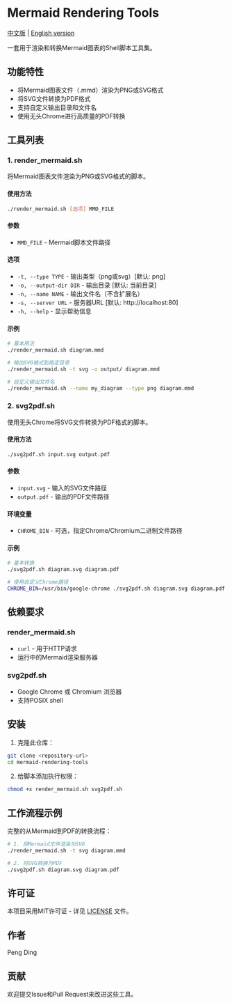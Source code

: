 # Mermaid Rendering Tools

[中文版](README_zh.md) | [English version](README_en.md)

一套用于渲染和转换Mermaid图表的Shell脚本工具集。

## 功能特性

- 将Mermaid图表文件（.mmd）渲染为PNG或SVG格式
- 将SVG文件转换为PDF格式
- 支持自定义输出目录和文件名
- 使用无头Chrome进行高质量的PDF转换

## 工具列表

### 1. render_mermaid.sh

将Mermaid图表文件渲染为PNG或SVG格式的脚本。

#### 使用方法

```bash
./render_mermaid.sh [选项] MMD_FILE
```

#### 参数

- `MMD_FILE` - Mermaid脚本文件路径

#### 选项

- `-t, --type TYPE` - 输出类型（png或svg）[默认: png]
- `-o, --output-dir DIR` - 输出目录 [默认: 当前目录]
- `-n, --name NAME` - 输出文件名（不含扩展名）
- `-s, --server URL` - 服务器URL [默认: http://localhost:80]
- `-h, --help` - 显示帮助信息

#### 示例

```bash
# 基本用法
./render_mermaid.sh diagram.mmd

# 输出SVG格式到指定目录
./render_mermaid.sh -t svg -o output/ diagram.mmd

# 自定义输出文件名
./render_mermaid.sh --name my_diagram --type png diagram.mmd
```

### 2. svg2pdf.sh

使用无头Chrome将SVG文件转换为PDF格式的脚本。

#### 使用方法

```bash
./svg2pdf.sh input.svg output.pdf
```

#### 参数

- `input.svg` - 输入的SVG文件路径
- `output.pdf` - 输出的PDF文件路径

#### 环境变量

- `CHROME_BIN` - 可选，指定Chrome/Chromium二进制文件路径

#### 示例

```bash
# 基本转换
./svg2pdf.sh diagram.svg diagram.pdf

# 使用自定义Chrome路径
CHROME_BIN=/usr/bin/google-chrome ./svg2pdf.sh diagram.svg diagram.pdf
```

## 依赖要求

### render_mermaid.sh

- `curl` - 用于HTTP请求
- 运行中的Mermaid渲染服务器

### svg2pdf.sh

- Google Chrome 或 Chromium 浏览器
- 支持POSIX shell

## 安装

1. 克隆此仓库：

```bash
git clone <repository-url>
cd mermaid-rendering-tools
```

2. 给脚本添加执行权限：

```bash
chmod +x render_mermaid.sh svg2pdf.sh
```

## 工作流程示例

完整的从Mermaid到PDF的转换流程：

```bash
# 1. 将Mermaid文件渲染为SVG
./render_mermaid.sh -t svg diagram.mmd

# 2. 将SVG转换为PDF
./svg2pdf.sh diagram.svg diagram.pdf
```

## 许可证

本项目采用MIT许可证 - 详见 [LICENSE](LICENSE) 文件。

## 作者

Peng Ding

## 贡献

欢迎提交Issue和Pull Request来改进这些工具。
